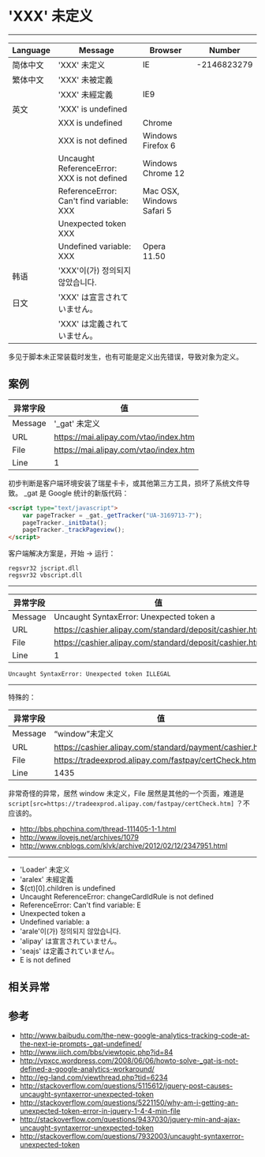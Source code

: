 
# 'XXX' 未定义

----

| Language | Message                                     | Browser                   | Number      |
|----------|---------------------------------------------|---------------------------|-------------|
| 简体中文 | 'XXX' 未定义                                | IE                        | -2146823279 |
| 繁体中文 | 'XXX' 未被定義                              |                           |             |
|          | 'XXX' 未經定義                              | IE9                       |             |
| 英文     | 'XXX' is undefined                          |                           |             |
|          | XXX is undefined                            | Chrome                    |             |
|          | XXX is not defined                          | Windows Firefox 6         |             |
|          | Uncaught ReferenceError: XXX is not defined | Windows Chrome 12         |             |
|          | ReferenceError: Can't find variable: XXX    | Mac OSX, Windows Safari 5 |             |
|          | Unexpected token XXX                        |                           |             |
|          | Undefined variable: XXX                     | Opera 11.50               |             |
| 韩语     | 'XXX'이(가) 정의되지 않았습니다.            |                           |             |
| 日文     | 'XXX' は宣言されていません。                |                           |             |
|          | 'XXX' は定義されていません。                |                           |             |


多见于脚本未正常装载时发生，也有可能是定义出先错误，导致对象为定义。

## 案例

| 异常字段 | 值                                    |
|----------|---------------------------------------|
| Message  | '_gat' 未定义                         |
| URL      | https://mai.alipay.com/vtao/index.htm |
| File     | https://mai.alipay.com/vtao/index.htm |
| Line     | 1                                     |

初步判断是客户端环境安装了瑞星卡卡，或其他第三方工具，损坏了系统文件导致。
_gat 是 Google 统计的新版代码：

```html
<script type="text/javascript">
    var pageTracker = _gat._getTracker("UA-3169713-7");
    pageTracker._initData();
    pageTracker._trackPageview();
</script>
```

客户端解决方案是，开始 -> 运行：

```
regsvr32 jscript.dll
regsvr32 vbscript.dll
```

----

| 异常字段 | 值                                                      |
|----------|---------------------------------------------------------|
| Message  | Uncaught SyntaxError: Unexpected token a                |
| URL      | https://cashier.alipay.com/standard/deposit/cashier.htm |
| File     | https://cashier.alipay.com/standard/deposit/cashier.htm |
| Line     | 1                                                       |

```
Uncaught SyntaxError: Unexpected token ILLEGAL
```

----

特殊的：

| 异常字段 | 值                                                      |
|----------|---------------------------------------------------------|
| Message  | “window”未定义                                        |
| URL      | https://cashier.alipay.com/standard/payment/cashier.htm |
| File     | https://tradeexprod.alipay.com/fastpay/certCheck.htm    |
| Line     | 1435                                                    |

非常奇怪的异常，居然 window 未定义，File 居然是其他的一个页面，难道是
`script[src=https://tradeexprod.alipay.com/fastpay/certCheck.htm]` ？不应该的。

* http://bbs.phpchina.com/thread-111405-1-1.html
* http://www.ilovejs.net/archives/1079
* http://www.cnblogs.com/klvk/archive/2012/02/12/2347951.html

----

* 'Loader' 未定义
* 'aralex' 未經定義
* $(ct)[0].children is undefined
* Uncaught ReferenceError: changeCardIdRule is not defined
* ReferenceError: Can't find variable: E
* Unexpected token a
* Undefined variable: a
* 'arale'이(가) 정의되지 않았습니다.
* 'alipay' は宣言されていません。
* 'seajs' は定義されていません。
* E is not defined


## 相关异常


## 参考

* http://www.baibudu.com/the-new-google-analytics-tracking-code-at-the-next-ie-prompts-_gat-undefined/
* http://www.iiich.com/bbs/viewtopic.php?id=84
* http://vpxcc.wordpress.com/2008/06/06/howto-solve-_gat-is-not-defined-a-google-analytics-workaround/
* http://eg-land.com/viewthread.php?tid=6234
* http://stackoverflow.com/questions/5115612/jquery-post-causes-uncaught-syntaxerror-unexpected-token
* http://stackoverflow.com/questions/5221150/why-am-i-getting-an-unexpected-token-error-in-jquery-1-4-4-min-file
* http://stackoverflow.com/questions/9437030/jquery-min-and-ajax-uncaught-syntaxerror-unexpected-token
* http://stackoverflow.com/questions/7932003/uncaught-syntaxerror-unexpected-token
